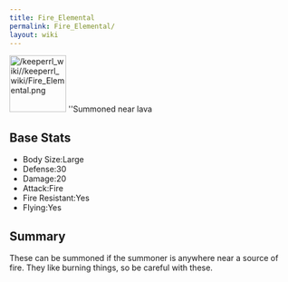 ```yaml
---
title: Fire_Elemental
permalink: Fire_Elemental/
layout: wiki
---
```


<img src="/keeperrl_wiki//keeperrl_wiki/Fire_Elemental.png" title="fig:/keeperrl_wiki//keeperrl_wiki/Fire_Elemental.png" alt="/keeperrl_wiki//keeperrl_wiki/Fire_Elemental.png" width="100" />
''Summoned near lava

Base Stats
----------

-   Body Size:Large
-   Defense:30
-   Damage:20
-   Attack:Fire
-   Fire Resistant:Yes
-   Flying:Yes

Summary
-------

These can be summoned if the summoner is anywhere near a source of fire.
They like burning things, so be careful with these.
